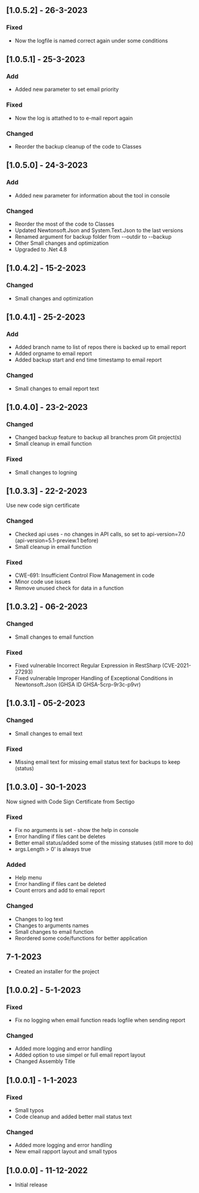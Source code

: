 ## [1.0.5.2] - 26-3-2023

### Fixed
- Now the logfile is named correct again under some conditions

## [1.0.5.1] - 25-3-2023

### Add
- Added new parameter to set email priority

### Fixed
- Now the log is attathed to to e-mail report again

### Changed
- Reorder the backup cleanup of the code to Classes

## [1.0.5.0] - 24-3-2023

### Add
- Added new parameter for information about the tool in console

### Changed
- Reorder the most of the code to Classes
- Updated Newtonsoft.Json and System.Text.Json to the last versions
- Renamed argument for backup folder from --outdir to --backup
- Other Small changes and optimization
- Upgraded to .Net 4.8

## [1.0.4.2] - 15-2-2023

### Changed
- Small changes and optimization

## [1.0.4.1] - 25-2-2023

### Add
- Added branch name to list of repos there is backed up to email report
- Added orgname to email report
- Added backup start and end time timestamp to email report

### Changed
- Small changes to email report text

## [1.0.4.0] - 23-2-2023

### Changed
- Changed backup feature to backup all branches prom Git project(s)
- Small cleanup in email function

### Fixed
- Small changes to logning

## [1.0.3.3] - 22-2-2023

Use new code sign certificate

### Changed
- Checked api uses - no changes in API calls, so set to api-version=7.0 (api-version=5.1-preview.1 before)
- Small cleanup in email function

### Fixed
- CWE-691: Insufficient Control Flow Management in code
- Minor code use issues
- Remove unused check for data in a function

## [1.0.3.2] - 06-2-2023

### Changed
- Small changes to email function

### Fixed
- Fixed vulnerable Incorrect Regular Expression in RestSharp (CVE-2021-27293)
- Fixed vulnerable Improper Handling of Exceptional Conditions in Newtonsoft.Json (GHSA ID GHSA-5crp-9r3c-p9vr)

## [1.0.3.1] - 05-2-2023

### Changed
- Small changes to email text

### Fixed
- Missing email text for missing email status text for backups to keep (status)

## [1.0.3.0] - 30-1-2023

Now signed with Code Sign Certificate from Sectigo

### Fixed
- Fix no arguments is set - show the help in console
- Error handling if files cant be deletes
- Better email status/added some of the missing statuses (still more to do)
- args.Length > 0' is always true

### Added
- Help menu
- Error handling if files cant be deleted
- Count errors and add to email report

### Changed
- Changes to log text
- Changes to arguments names
- Small changes to email function
- Reordered some code/functions for better application

## 7-1-2023
- Created an installer for the project

## [1.0.0.2] - 5-1-2023
### Fixed
- Fix no logging when email function reads logfile when sending report

### Changed
- Added more logging and error handling
- Added option to use simpel or full email report layout
- Changed Assembly Title

## [1.0.0.1] - 1-1-2023
### Fixed
- Small typos
- Code cleanup and added better mail status text

### Changed
- Added more logging and error handling
- New email rapport layout and small typos

## [1.0.0.0] - 11-12-2022
- Initial release